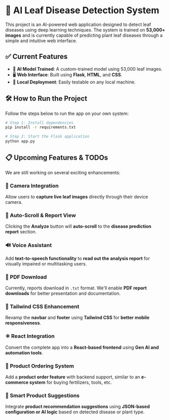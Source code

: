 # 🌿 AI Leaf Disease Detection System

This project is an AI-powered web application designed to detect leaf diseases using deep learning techniques. The system is trained on **53,000+ images** and is currently capable of predicting plant leaf diseases through a simple and intuitive web interface.



## ✅ Current Features

- 🧠 **AI Model Trained**: A custom-trained model using 53,000 leaf images.
- 🖥️ **Web Interface**: Built using **Flask**, **HTML**, and **CSS**.
- 📁 **Local Deployment**: Easily testable on any local machine.



## 🛠 How to Run the Project

Follow the steps below to run the app on your own system:

```bash
# Step 1: Install dependencies
pip install -r requirements.txt

# Step 2: Start the Flask application
python app.py
```


## 📋 Upcoming Features & TODOs

We are still working on several exciting enhancements:

### 📸 Camera Integration
Allow users to **capture live leaf images** directly through their device camera.

### 🧪 Auto-Scroll & Report View
Clicking the **Analyze** button will **auto-scroll** to the **disease prediction report** section.

### 🔊 Voice Assistant
Add **text-to-speech functionality** to **read out the analysis report** for visually impaired or multitasking users.

### 📄 PDF Download
Currently, reports download in `.txt` format. We'll enable **PDF report downloads** for better presentation and documentation.

### 📱 Tailwind CSS Enhancement
Revamp the **navbar** and **footer** using **Tailwind CSS** for **better mobile responsiveness**.

### ⚛️ React Integration
Convert the complete app into a **React-based frontend** using **Gen AI and automation tools**.

### 🛒 Product Ordering System
Add a **product order feature** with backend support, similar to an **e-commerce system** for buying fertilizers, tools, etc.

### 🤖 Smart Product Suggestions
Integrate **product recommendation suggestions** using **JSON-based configuration or AI logic** based on detected disease or plant type.
